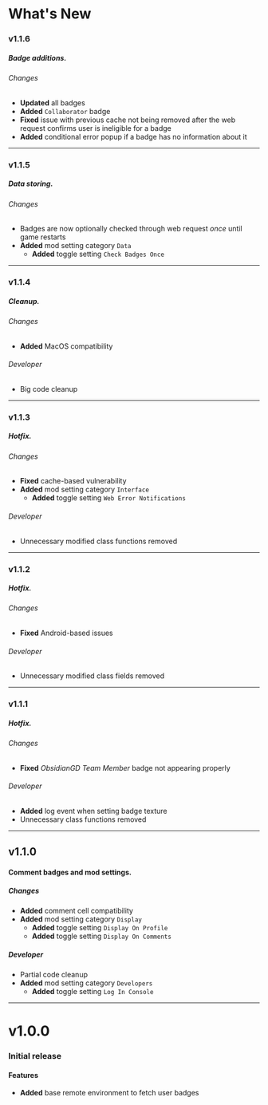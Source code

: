 # What's New

### v1.1.6
##### Badge additions.

###### Changes
- **Updated** all badges
- **Added** `Collaborator` badge
- **Fixed** issue with previous cache not being removed after the web request confirms user is ineligible for a badge
- **Added** conditional error popup if a badge has no information about it

---

### v1.1.5
##### Data storing.

###### Changes
- Badges are now optionally checked through web request *once* until game restarts
- **Added** mod setting category `Data`
  - **Added** toggle setting `Check Badges Once`

---

### v1.1.4
##### Cleanup.

###### Changes
- **Added** MacOS compatibility

###### Developer
- Big code cleanup

---

### v1.1.3
##### Hotfix.

###### Changes
- **Fixed** cache-based vulnerability
- **Added** mod setting category `Interface`
  - **Added** toggle setting `Web Error Notifications`

###### Developer
- Unnecessary modified class functions removed

---

### v1.1.2
##### Hotfix.

###### Changes
- **Fixed** Android-based issues

###### Developer
- Unnecessary modified class fields removed

---

### v1.1.1
##### Hotfix.

###### Changes
- **Fixed** *ObsidianGD Team Member* badge not appearing properly

###### Developer
- **Added** log event when setting badge texture
- Unnecessary class functions removed

---

## v1.1.0
#### Comment badges and mod settings.

##### Changes
- **Added** comment cell compatibility
- **Added** mod setting category `Display`
  - **Added** toggle setting `Display On Profile`
  - **Added** toggle setting `Display On Comments`

##### Developer
- Partial code cleanup
- **Added** mod setting category `Developers`
  - **Added** toggle setting `Log In Console`

---

# v1.0.0
### Initial release

#### Features
- **Added** base remote environment to fetch user badges